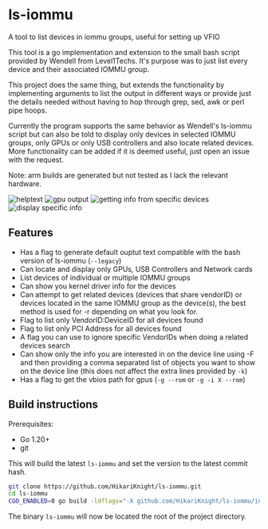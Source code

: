 # ls-iommu
A tool to list devices in iommu groups, useful for setting up VFIO

This tool is a go implementation and extension to the small bash script provided by Wendell from Level1Techs.
It's purpose was to just list every device and their associated IOMMU group.

This project does the same thing, but extends the functionality by implementing arguments to list the output in different ways or provide just the details needed without having to hop through grep, sed, awk or perl pipe hoops.

Currently the program supports the same behavior as Wendell's ls-iommu script but can also be told to display only devices in selected IOMMU groups, only GPUs or only USB controllers and also locate related devices.<br>
More functionality can be added if it is deemed useful, just open an issue with the request.

Note: arm builds are generated but not tested as I lack the relevant hardware.

![helptext](https://github.com/HikariKnight/ls-iommu/assets/2557889/4c04e171-5b21-4858-8810-76daa7d15303)
![gpu output](https://github.com/HikariKnight/ls-iommu/assets/2557889/a6ef282b-dc25-493b-8a7c-3f5cd8fcff3f)
![getting info from specific devices](https://github.com/HikariKnight/ls-iommu/assets/2557889/19bf09d6-76e6-47c7-8875-3aa73c327e15)
![display specific info](https://github.com/HikariKnight/ls-iommu/assets/2557889/c0453d50-db09-4d41-8701-59477a567654)


## Features
* Has a flag to generate default ouptut text compatible with the bash version of ls-iommu (`--legacy`)
* Can locate and display only GPUs, USB Controllers and Network cards
* List devices of individual or multiple IOMMU groups
* Can show you kernel driver info for the devices
* Can attempt to get related devices (devices that share vendorID) or devices located in the same IOMMU group as the device(s), the best method is used for -r depending on what you look for.
* Flag to list only VendorID:DeviceID for all devices found
* Flag to list only PCI Address for all devices found
* A flag you can use to ignore specific VendorIDs when doing a related devices search
* Can show only the info you are interested in on the device line using -F and then providing a comma separated list of objects you want to show on the device line (this does not affect the extra lines provided by `-k`)
* Has a flag to get the vbios path for gpus (`-g --rom` or `-g -i X --rom`)


## Build instructions
Prerequisites: 
* Go 1.20+
* git

This will build the latest `ls-iommu` and set the version to the latest commit hash.
```bash
git clone https://github.com/HikariKnight/ls-iommu.git
cd ls-iommu
CGO_ENABLED=0 go build -ldflags="-X github.com/HikariKnight/ls-iommu/internal/version.Version=$(git rev-parse --short HEAD)" -o ls-iommu cmd/main.go
```

The binary `ls-iommu` will now be located the root of the project directory.
